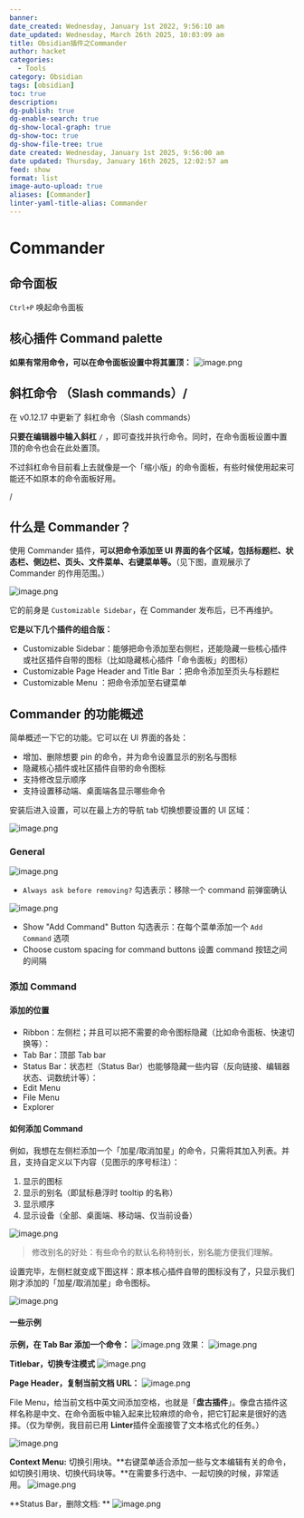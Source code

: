 ```yaml
---
banner: 
date_created: Wednesday, January 1st 2022, 9:56:10 am
date_updated: Wednesday, March 26th 2025, 10:03:09 am
title: Obsidian插件之Commander
author: hacket
categories:
  - Tools
category: Obsidian
tags: [obsidian]
toc: true
description: 
dg-publish: true
dg-enable-search: true
dg-show-local-graph: true
dg-show-toc: true
dg-show-file-tree: true
date created: Wednesday, January 1st 2025, 9:56:00 am
date updated: Thursday, January 16th 2025, 12:02:57 am
feed: show
format: list
image-auto-upload: true
aliases: [Commander]
linter-yaml-title-alias: Commander
---
```


# Commander

## 命令面板

`Ctrl+P` 唤起命令面板

## 核心插件 Command palette

**如果有常用命令，可以在命令面板设置中将其置顶：**
![image.png](https://raw.githubusercontent.com/hacket/ObsidianOSS/master/obsidian/202501011823046.png)

## 斜杠命令 （Slash commands）/

在 v0.12.17 中更新了 斜杠命令（Slash commands）

**只要在编辑器中输入斜杠** `/` ，即可查找并执行命令。同时，在命令面板设置中置顶的命令也会在此处置顶。

不过斜杠命令目前看上去就像是一个「缩小版」的命令面板，有些时候使用起来可能还不如原本的命令面板好用。

/

## 什么是 Commander？

使用 Commander 插件，**可以把命令添加至 UI 界面的各个区域，包括标题栏、状态栏、侧边栏、页头、文件菜单、右键菜单等。**（见下图，直观展示了 Commander 的作用范围。）

![image.png](https://raw.githubusercontent.com/hacket/ObsidianOSS/master/obsidian/202501012335099.png)

它的前身是 `Customizable Sidebar`，在 Commander 发布后，已不再维护。

**它是以下几个插件的组合版：**

- Customizable Sidebar：能够把命令添加至右侧栏，还能隐藏一些核心插件或社区插件自带的图标（比如隐藏核心插件「命令面板」的图标）
- Customizable Page Header and Title Bar ：把命令添加至页头与标题栏
- Customizable Menu ：把命令添加至右键菜单

## Commander 的功能概述

简单概述一下它的功能。它可以在 UI 界面的各处：

- 增加、删除想要 pin 的命令，并为命令设置显示的别名与图标
- 隐藏核心插件或社区插件自带的命令图标
- 支持修改显示顺序
- 支持设置移动端、桌面端各显示哪些命令

安装后进入设置，可以在最上方的导航 tab 切换想要设置的 UI 区域：

![image.png](https://raw.githubusercontent.com/hacket/ObsidianOSS/master/obsidian/202501012337443.png)

### General

![image.png](https://raw.githubusercontent.com/hacket/ObsidianOSS/master/obsidian/202501012339193.png)

- `Always ask before removing?` 勾选表示：移除一个 command 前弹窗确认

![image.png](https://raw.githubusercontent.com/hacket/ObsidianOSS/master/obsidian/202501012342789.png)

- Show "Add Command" Button 勾选表示：在每个菜单添加一个 `Add Command` 选项
- Choose custom spacing for command buttons 设置 command 按钮之间的间隔

### 添加 Command

#### 添加的位置

- Ribbon：左侧栏；并且可以把不需要的命令图标隐藏（比如命令面板、快速切换等）：
- Tab Bar：顶部 Tab bar
- Status Bar：状态栏（Status Bar）也能够隐藏一些内容（反向链接、编辑器状态、词数统计等）：
- Edit Menu
- File Menu
- Explorer

#### 如何添加 Command

例如，我想在左侧栏添加一个「加星/取消加星」的命令，只需将其加入列表。并且，支持自定义以下内容（见图示的序号标注）：

1. 显示的图标
2. 显示的别名（即鼠标悬浮时 tooltip 的名称）
3. 显示顺序
4. 显示设备（全部、桌面端、移动端、仅当前设备）

![image.png](https://raw.githubusercontent.com/hacket/ObsidianOSS/master/obsidian/202501012351679.png)

> 修改别名的好处：有些命令的默认名称特别长，别名能方便我们理解。

设置完毕，左侧栏就变成下图这样：原本核心插件自带的图标没有了，只显示我们刚才添加的「加星/取消加星」命令图标。

![image.png](https://raw.githubusercontent.com/hacket/ObsidianOSS/master/obsidian/202501012351458.png)

#### 一些示例

**示例，在 Tab Bar 添加一个命令：**
![image.png](https://raw.githubusercontent.com/hacket/ObsidianOSS/master/obsidian/202501012347175.png)
效果：
![image.png](https://raw.githubusercontent.com/hacket/ObsidianOSS/master/obsidian/202501012348791.png)

**Titlebar，切换专注模式**
![image.png](https://raw.githubusercontent.com/hacket/ObsidianOSS/master/obsidian/202501020039009.png)

**Page Header，复制当前文档 URL：**
![image.png](https://raw.githubusercontent.com/hacket/ObsidianOSS/master/obsidian/202501020039649.png)

File Menu，给当前文档中英文间添加空格，也就是「**盘古插件**」。像盘古插件这样名称是中文、在命令面板中输入起来比较麻烦的命令，把它钉起来是很好的选择。（仅为举例，我目前已用 **Linter**插件全面接管了文本格式化的任务。）

![image.png](https://raw.githubusercontent.com/hacket/ObsidianOSS/master/obsidian/202501020040767.png)

**Context Menu:** 切换引用块。**右键菜单适合添加一些与文本编辑有关的命令，如切换引用块、切换代码块等。**在需要多行选中、一起切换的时候，非常适用。
![image.png](https://raw.githubusercontent.com/hacket/ObsidianOSS/master/obsidian/202501020040407.png)

**Status Bar，删除文档: **
![image.png](https://raw.githubusercontent.com/hacket/ObsidianOSS/master/obsidian/202501020041684.png)
